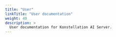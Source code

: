 ```yaml
---
title: "User"
linkTitle: "User documentation"
weight: 40
description: >
  User documentation for Konstellation AI Server.
---
```

